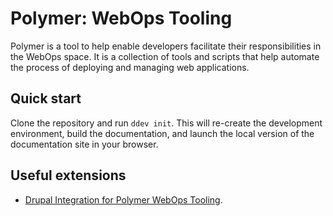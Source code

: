 # Polymer: WebOps Tooling

Polymer is a tool to help enable developers facilitate their responsibilities in the WebOps space. It is a collection of
tools and scripts that help automate the process of deploying and managing web applications.

## Quick start

Clone the repository and run `ddev init`. This will re-create the development environment, build the documentation, and
launch the local version of the documentation site in your browser.

## Useful extensions

- [Drupal Integration for Polymer WebOps Tooling](https://digitalpolygon.github.io/polymer-drupal/0.x/).
